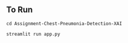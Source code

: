 ## To Run
```unix
cd Assignment-Chest-Pneumonia-Detection-XAI
```
```python
streamlit run app.py
```

